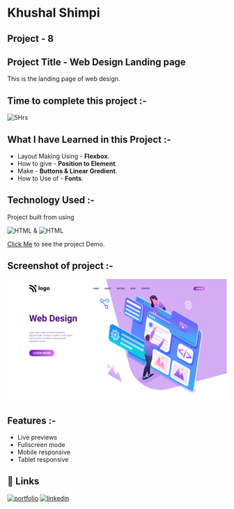 # **Khushal Shimpi**

## Project - 8 


## Project Title - Web Design Landing page
This is the landing page of web design.

##  Time to complete this project :-
![5Hrs](https://img.shields.io/badge/5-Hrs-green)


## What I have Learned in this Project :-

- Layout Making Using - **Flexbox**.
- How to give - **Position to Element**.
- Make - **Buttons & Linear Gredient**.
- How to Use of - **Fonts**.


## Technology Used :-

Project  built from using

![HTML](https://img.shields.io/badge/HTML-orange) 
&
![HTML](https://img.shields.io/badge/CSS-blue)

[Click Me](https://regal-banoffee-0d1342.netlify.app/) to see the project Demo.



## Screenshot of  project :-
![screenshot](./screenshot-08.png)




## Features :-

- Live previews
- Fullscreen mode
- Mobile responsive
- Tablet responsive



## 🔗 Links
[![portfolio](https://img.shields.io/badge/my_portfolio-000?style=for-the-badge&logo=ko-fi&logoColor=white)]()
[![linkedin](https://img.shields.io/badge/linkedin-0A66C2?style=for-the-badge&logo=linkedin&logoColor=white)](https://www.linkedin.com/in/khushal-shimpi-8a8685201/)